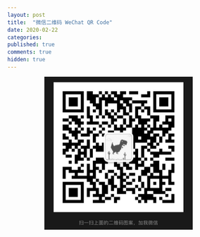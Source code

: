 ```yaml
---
layout: post
title:  "微信二维码 WeChat QR Code"
date: 2020-02-22
categories: 
published: true
comments: true
hidden: true
---
```


<div style="text-align: center"> <img src="/pictures/wechat-qr-code.png" alt="wechat-qr-code" style="zoom:50%;" /> </div>
